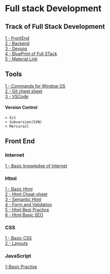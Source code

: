 # Full stack Development


## Track of Full Stack Development
[1 - FrontEnd](https://github.com/nazeerahmedofficial/Full_Stack_Development/blob/main/TrackOfFullStackDevelopment/frontend.png)<br/>
[2 - Backend](https://github.com/nazeerahmedofficial/Full_Stack_Development/blob/main/TrackOfFullStackDevelopment/backend.png)<br/>
[3 - Devops](https://github.com/nazeerahmedofficial/Full_Stack_Development/blob/main/TrackOfFullStackDevelopment/devops.png)<br/>
[4 - BluePrint of Full STack](https://github.com/nazeerahmedofficial/Full_Stack_Development/blob/main/TrackOfFullStackDevelopment/full-stack-blueprint.jpg)<br/>
[5 - Material Link](https://drive.google.com/drive/folders/1A1qb1y_XT5kvqvd0Fabd3ElgR8_JLLWr?usp=sharing)
## Tools 
[1 - Commands for Window OS](https://github.com/nazeerahmedofficial/Full_Stack_Development/blob/main/WindowCommands/Commands.md) <br/>
[2 - Git cheet sheet](https://github.com/nazeerahmedofficial/Full_Stack_Development/blob/main/GithubCommands/Commands.md) <br/>
[3 - VSCode ](https://github.com/nazeerahmedofficial/Full_Stack_Development/blob/main/VSCode/VScode.md)<br/>
#### Version Control
    > Git
    > Subversion(SVN)
    > Mercurail
## Front End 
### Internet
[1 - Basic knowledge of Internet](https://github.com/nazeerahmedofficial/Full_Stack_Development/blob/main/Internet/Internet.md) 
### Html
[1 - Basic Html](https://nazeerahmedofficial.github.io/Full_Stack_Development/Html/Basic.html)<br/>
[2 - Html Cheat-sheet](https://github.com/nazeerahmedofficial/Full_Stack_Development/blob/main/Html/HTML-CHEAT-SHEET.png)<br/>
[3 - Semantic Html](https://nazeerahmedofficial.github.io/Full_Stack_Development/Html/SemanticHtml.html)<br/>
[4 - Form and Validation](https://nazeerahmedofficial.github.io/Full_Stack_Development/Html/formvalidation.html)<br/>
[5 - Html Best Practice](https://github.com/nazeerahmedofficial/Full_Stack_Development/blob/main/Html/GoodPracitse.md)<br/>
[6 - Html Basic SEO](https://github.com/nazeerahmedofficial/Full_Stack_Development/blob/main/Html/HtmlSeo.md)

### CSS
[1 - Basic CSS](https://nazeerahmedofficial.github.io/Full_Stack_Development/CSS/BasicCss.html)<br/>
[2 - Layouts](https://nazeerahmedofficial.github.io/Full_Stack_Development/CSS/Layouts.html)

### JavaScript
[1-Basic Practise](https://github.com/nazeerahmedofficial/Full_Stack_Development/blob/main/Javascript/Basic_Practice/Basic.js)